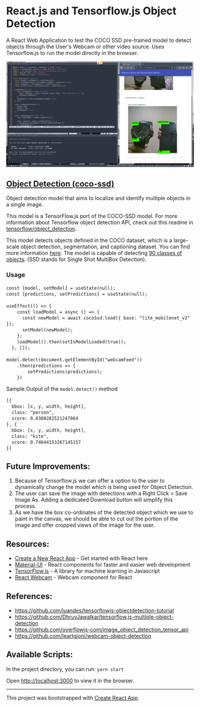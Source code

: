 # React.js and Tensorflow.js Object Detection

A React Web Application to test the COCO SSD pre-trained model to detect objects through the User's Webcam or other video source. Uses Tensorflow.js to run the model directly in the browser.

![working](/Screenshots/0.png)

## [Object Detection (coco-ssd)](https://www.npmjs.com/package/@tensorflow-models/coco-ssd)

Object detection model that aims to localize and identify multiple objects in a single image.

This model is a TensorFlow.js port of the COCO-SSD model. For more information about Tensorflow object detection API, check out this readme in [tensorflow/object_detection](https://github.com/tensorflow/models/blob/master/research/object_detection/README.md).

This model detects objects defined in the COCO dataset, which is a large-scale object detection, segmentation, and captioning dataset. You can find more information [here](http://cocodataset.org/#home). The model is capable of detecting [90 classes of objects](https://github.com/tensorflow/tfjs-models/blob/HEAD/src/classes.ts). (SSD stands for Single Shot MultiBox Detection).

### Usage

```
const [model, setModel] = useState(null);
const [predictions, setPredictions] = useState(null);

useEffect(() => {
    const loadModel = async () => {
      const newModel = await cocoSsd.load({ base: "lite_mobilenet_v2" });
      setModel(newModel);
    };
    loadModel().then(setIsModelLoaded(true));
  }, []);

model.detect(document.getElementById("webcamFeed"))
    .then(predictions => {
        setPredictions(predictions);
    })
```

Sample Output of the `model.detect()` method

```
[{
  bbox: [x, y, width, height],
  class: "person",
  score: 0.8380282521247864
}, {
  bbox: [x, y, width, height],
  class: "kite",
  score: 0.74644153267145157
}]
```

## Future Improvements:

1. Because of Tensorflow.js we can offer a option to the user to dynamically change the model which is being used for Object Detection.
2. The user can save the image with detections with a Right Click > Save Image As. Adding a dedicated Download button will simplify this process.
3. As we have the box co-ordinates of the detected object which we use to paint in the canvas, we should be able to cut out the portion of the image and offer cropped views of the image for the user.

## Resources:

- [Create a New React App](https://reactjs.org/docs/create-a-new-react-app.html) - Get started with React here
- [Material-UI](https://material-ui.com/) - React components for faster and easier web development
- [TensorFlow.js](https://www.tensorflow.org/js) - A library for machine learning in Javascript
- [React Webcam](https://www.npmjs.com/package/react-webcam) - Webcam component for React

## References:

- https://github.com/juandes/tensorflowjs-objectdetection-tutorial
- https://github.com/DhruvJawalkar/tensorflow.js-multiple-object-detection
- https://github.com/overflowjs-com/image_object_detection_tensor_api
- https://github.com/leartgjoni/webcam-object-detection

## Available Scripts:

In the project directory, you can run: `yarn start`

Open [http://localhost:3000](http://localhost:3000) to view it in the browser.

---

This project was bootstrapped with [Create React App](https://github.com/facebook/create-react-app).
